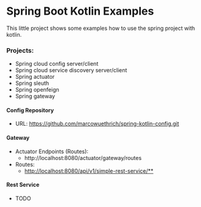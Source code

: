 # Spring Boot Kotlin Examples

This little project shows some examples how to use the spring project with kotlin.


### Projects:
- Spring cloud config server/client
- Spring cloud service discovery server/client
- Spring actuator
- Spring sleuth
- Spring openfeign
- Spring gateway


#### Config Repository
- URL: https://github.com/marcowuethrich/spring-kotlin-config.git


#### Gateway
- Actuator Endpoints (Routes):
  - http://localhost:8080/actuator/gateway/routes
- Routes:
  - [http://localhost:8080/api/v1/simple-rest-service/**](http://localhost:8080/api/v1/simple-rest-service/**)

#### Rest Service
- TODO
